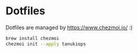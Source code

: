 # Dotfiles

Dotfiles are managed by <https://www.chezmoi.io/> :)

```bash
brew install chezmoi
chezmoi init --apply tanukiops
```
